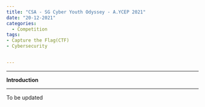 ```yaml
---
title: "CSA - SG Cyber Youth Odyssey - A.YCEP 2021"
date: "20-12-2021"
categories:
  - Competition
tags:
- Capture the Flag(CTF)
- Cybersecurity


---
```


***

<strong>Introduction</strong>

***

To be updated


<!--
https://www.straitstimes.com/singapore/community/180-students-attend-boot-camp-to-get-young-people-interested-in-cyber-security-as-career

https://www.csa.gov.sg/News/Press-Releases/sg-cyber-youth-odyssey

https://www.csa.gov.sg/sgcyberyouthodyssey
-->